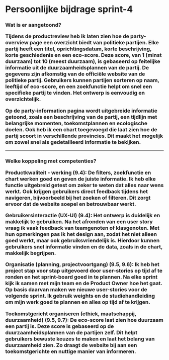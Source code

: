 <h1>Persoonlijke bijdrage sprint-4

<h3>Wat is er aangetoond?

Tijdens de productreview heb ik laten zien hoe de party-overview page een overzicht biedt van politieke partijen. Elke partij heeft een titel, oprichtingsdatum, korte beschrijving, korte geschiedenis en een eco-score. Deze score, van 1 (minst duurzaam) tot 10 (meest duurzaam), is gebaseerd op feitelijke informatie uit de duurzaamheidsplannen van de partij. De gegevens zijn afkomstig van de officiële website van de politieke partij. Gebruikers kunnen partijen sorteren op naam, leeftijd of eco-score, en een zoekfunctie helpt om snel een specifieke partij te vinden. Het ontwerp is eenvoudig en overzichtelijk.

Op de party-information pagina wordt uitgebreide informatie getoond, zoals een beschrijving van de partij, een tijdlijn met belangrijke momenten, toekomstplannen en ecologische doelen. Ook heb ik een chart toegevoegd die laat zien hoe de partij scoort in verschillende provincies. Dit maakt het mogelijk om zowel snel als gedetailleerd informatie te bekijken.

<hr>

<h3>Welke koppeling met competenties?

**Productkwaliteit - werking (9.4):**
De filters, zoekfunctie en chart werken goed en geven de juiste informatie. Ik heb elke functie uitgebreid getest om zeker te weten dat alles naar wens werkt. Ook krijgen gebruikers direct feedback tijdens het navigeren, bijvoorbeeld bij het zoeken of filteren. Dit zorgt ervoor dat de website soepel en betrouwbaar werkt.

**Gebruikersinteractie (UX-UI) (9.4):**
Het ontwerp is duidelijk en makkelijk te gebruiken. Na het afronden van een user story vraag ik vaak feedback van teamgenoten of klasgenoten. Met hun opmerkingen pas ik het design aan, zodat het niet alleen goed werkt, maar ook gebruiksvriendelijk is. Hierdoor kunnen gebruikers snel informatie vinden en de data, zoals in de chart, makkelijk begrijpen.

**Organisatie (planning, projectvoortgang) (9.5, 9.6):**
Ik heb het project stap voor stap uitgevoerd door user-stories op tijd af te ronden en het sprint-board goed in te plannen. Na elke sprint kijk ik samen met mijn team en de Product Owner hoe het gaat. Op basis daarvan maken we nieuwe user-stories voor de volgende sprint. Ik gebruik weights en de studiehandleiding om mijn werk goed te plannen en alles op tijd af te krijgen.

**Toekomstgericht organiseren (ethiek, maatschappij, duurzaamheid) (9.5, 9.7):**
De eco-score laat zien hoe duurzaam een partij is. Deze score is gebaseerd op de duurzaamheidsplannen van de partijen zelf. Dit helpt gebruikers bewuste keuzes te maken en laat het belang van duurzaamheid zien. Zo draagt de website bij aan een toekomstgerichte en nuttige manier van informeren.
